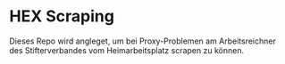 # HEX Scraping

Dieses Repo wird angleget, um bei Proxy-Problemen am Arbeitsreichner des Stifterverbandes vom Heimarbeitsplatz scrapen zu können.
